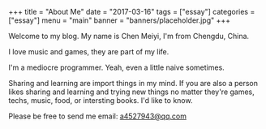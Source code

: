 +++
title = "About Me"
date = "2017-03-16"
tags = ["essay"]
categories = ["essay"]
menu = "main"
banner = "banners/placeholder.jpg"
+++

Welcome to my blog. My name is Chen Meiyi, I'm from Chengdu, China.

I love music and games, they are part of my life.

I'm a mediocre programmer. Yeah, even a little naive sometimes.

Sharing and learning are import things in my mind. If you are also a person likes sharing and learning and
trying new things no matter they're games, techs, music, food, or intersting books. I'd like to know. 

Please be free to send me email:  <a4527943@qq.com>